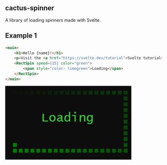 cactus-spinner
---
A library of loading spinners made with Svelte.

## Example 1
```html
<main>
    <h1>Hello {name}!</h1>
    <p>Visit the <a href="https://svelte.dev/tutorial">Svelte tutorial</a> to learn how to build Svelte apps.</p>
    <RectSpin speed={15} color="green">
        <span style="color: limegreen">Loading</span>
    </RectSpin>
</main>
```
![Rectangle Spinner](scr1.png)
